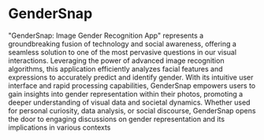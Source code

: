 # GenderSnap
"GenderSnap: Image Gender Recognition App" represents a groundbreaking fusion of technology and social awareness, offering a seamless solution to one of the most pervasive questions in our visual interactions. Leveraging the power of advanced image recognition algorithms, this application efficiently analyzes facial features and expressions to accurately predict and identify gender. With its intuitive user interface and rapid processing capabilities, GenderSnap empowers users to gain insights into gender representation within their photos, promoting a deeper understanding of visual data and societal dynamics. Whether used for personal curiosity, data analysis, or social discourse, GenderSnap opens the door to engaging discussions on gender representation and its implications in various contexts
